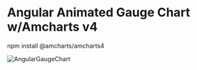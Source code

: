 <h1>Angular Animated Gauge Chart w/Amcharts v4</h1>

npm install @amcharts/amcharts4

![AngularGaugeChart](https://user-images.githubusercontent.com/64695572/189730945-dba38bd0-4b2d-4128-995b-9c182d77a9c3.jpg)
